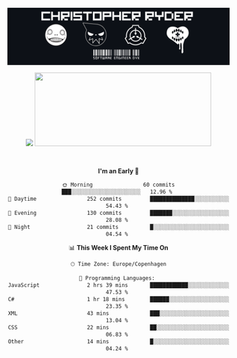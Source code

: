 
<!--
**Dikiv/Dikiv** is a ✨ _special_ ✨ repository because its `README.md` (this file) appears on your GitHub profile.

Here are some ideas to get you started:

- 🔭 I’m currently working on ...
- 🌱 I’m currently learning ...
- 👯 I’m looking to collaborate on ...
- 🤔 I’m looking for help with ...
- 💬 Ask me about ...
- 📫 How to reach me: ...
- 😄 Pronouns: ...
- ⚡ Fun fact: ...
-->
<p align="center">
  <img src="./assets/Banner1.png" alt="Banner"></a>
</p>
<p align="center">
<div style="text-align: center">
<img src="https://github-readme-stats.vercel.app/api?username=Dikiv&count_private=true&show_icons=true&theme=prussian" width="400">

<img src="https://readme-daily-quotes.vercel.app/api?theme=dark&author=Dan+Quayle&quote=It&#x27;s+time+for+the+human+race+to+enter+the+solar+system!" width="400" height ="167">

</p>
<br />


<!--START_SECTION:waka-->
**I'm an Early 🐤** 

```text
🌞 Morning                60 commits          ███░░░░░░░░░░░░░░░░░░░░░░   12.96 % 
🌆 Daytime                252 commits         ██████████████░░░░░░░░░░░   54.43 % 
🌃 Evening                130 commits         ███████░░░░░░░░░░░░░░░░░░   28.08 % 
🌙 Night                  21 commits          █░░░░░░░░░░░░░░░░░░░░░░░░   04.54 % 
```


📊 **This Week I Spent My Time On** 

```text
🕑︎ Time Zone: Europe/Copenhagen

💬 Programming Languages: 
JavaScript               2 hrs 39 mins       ████████████░░░░░░░░░░░░░   47.53 % 
C#                       1 hr 18 mins        ██████░░░░░░░░░░░░░░░░░░░   23.35 % 
XML                      43 mins             ███░░░░░░░░░░░░░░░░░░░░░░   13.04 % 
CSS                      22 mins             ██░░░░░░░░░░░░░░░░░░░░░░░   06.83 % 
Other                    14 mins             █░░░░░░░░░░░░░░░░░░░░░░░░   04.24 % 
```


<!--END_SECTION:waka-->

</div>
